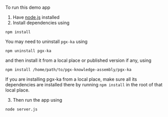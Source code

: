 To run this demo app 
1. Have [node.js](https://nodejs.org/en/download) installed
2. Install dependencies using 

```shell
npm install
```

You may need to uninstall `pgx-ka` using

```shell
npm uninstall pgx-ka
```

and then install it from a local place or published version if any, using

```shell
npm install /home/path/to/pgx-knowledge-assembly/pgx-ka
```

If you are installing pgx-ka from a local place, make sure all its dependencies are installed there by running `npm install` in the root of that local place.

3. Then run the app using 
```shell
node server.js
```
